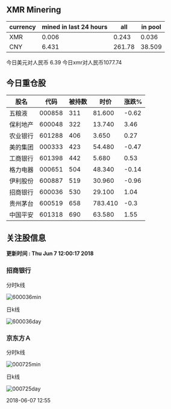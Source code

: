 ## XMR Minering

|currency|mined in last 24 hours|all|in pool|
|---|---|---|---|
|XMR|0.006|0.243|0.036|
|CNY|6.431|261.78|38.509|

今日美元对人民币 6.39	今日xmr对人民币1077.74


## 今日重仓股 

|股名|代码|被持数|时价|涨跌%|
|---|---|---|---|---|
|五粮液|000858|311|81.600|-0.62|
|保利地产|600048|322|13.740|3.46|
|农业银行|601288|406|3.650|0.27|
|美的集团|000333|423|54.480|-0.47|
|工商银行|601398|442|5.680|0.53|
|格力电器|000651|504|48.340|-0.14|
|伊利股份|600887|519|30.960|-0.96|
|招商银行|600036|530|29.100|1.04|
|贵州茅台|600519|658|783.410|-0.3|
|中国平安|601318|690|63.580|1.55|

## 关注股信息
**更新时间 : Thu Jun  7 12:00:17 2018**
### 招商银行 
分时k线

![600036min](http://image.sinajs.cn/newchart/min/n/sh600036.gif)

日k线

![600036day](http://image.sinajs.cn/newchart/daily/n/sh600036.gif)

### 京东方Ａ 
分时k线

![000725min](http://image.sinajs.cn/newchart/min/n/sz000725.gif)

日k线

![000725day](http://image.sinajs.cn/newchart/daily/n/sz000725.gif)

2018-06-07 12:55